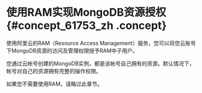 # 使用RAM实现MongoDB资源授权 {#concept_61753_zh .concept}

使用阿里云的RAM（Resource Access Management）服务，您可以将您云账号下MongoDB资源的访问及管理权限授予RAM中子用户。

您通过云帐号创建的MongoDB实例，都是该帐号自己拥有的资源。默认情况下，帐号对自己的资源拥有完整的操作权限。

如果您不需要使用RAM，请略过此章节。

